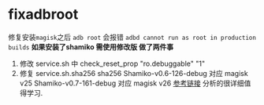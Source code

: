 # fixadbroot
修复安装`magisk`之后 `adb root` 会报错
`adbd cannot run as root in production builds`
**如果安装了shamiko 需使用修改版 做了两件事**
1. 修改 service.sh 中 check_reset_prop "ro.debuggable" "1" 
2. 修复 service.sh.sha256 sha256 
Shamiko-v0.6-126-debug 对应 magisk v25
Shamiko-v0.7-161-debug 对应 magisk v26
[参考链接](https://liwugang.github.io/2021/07/11/magisk_enable_adbr_root.html) 分析的很详细值得学习.

